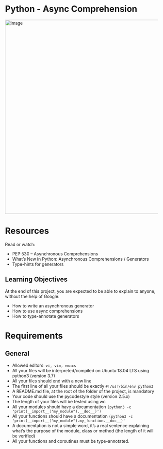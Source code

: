 # Python - Async Comprehension
<img width="638" alt="image" src="https://github.com/ugoem/alx-backend-python/assets/24642339/69d7c1f7-33f4-48c3-b9a4-aa510390aef9">

# Resources
Read or watch:

* PEP 530 – Asynchronous Comprehensions
* What’s New in Python: Asynchronous Comprehensions / Generators
* Type-hints for generators

## Learning Objectives
At the end of this project, you are expected to be able to explain to anyone, without the help of Google:

* How to write an asynchronous generator
* How to use async comprehensions
* How to type-annotate generators

# Requirements

## General
* Allowed editors: ``vi, vim, emacs``
* All your files will be interpreted/compiled on Ubuntu 18.04 LTS using python3 (version 3.7)
* All your files should end with a new line
* The first line of all your files should be exactly ``#!/usr/bin/env python3``
* A README.md file, at the root of the folder of the project, is mandatory
* Your code should use the pycodestyle style (version 2.5.x)
* The length of your files will be tested using wc
* All your modules should have a documentation ``(python3 -c 'print(__import__("my_module").__doc__)')``
* All your functions should have a documentation ``(python3 -c 'print(__import__("my_module").my_function.__doc__)'``
* A documentation is not a simple word, it’s a real sentence explaining what’s the purpose of the module, class or method (the length of it will be verified)
* All your functions and coroutines must be type-annotated.
